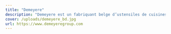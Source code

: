 ```yaml
---
title: "Demeyere"
description: "Demeyere est un fabriquant belge d’ustensiles de cuisines haut de gamme.  Nous proposons au sein de notre magasin 3 gammes : Atlantis, Apollo."
cover: /uploads/demeyere_bd.jpg
url: https://www.demeyeregroup.com
---
```

